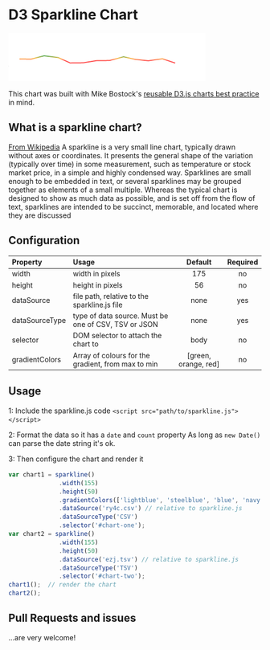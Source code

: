 # D3 Sparkline Chart

![Reusable D3.js Sparkline chart](https://raw.githubusercontent.com/DKirwan/reusable-d3-sparkline/develop/thumbnail.png)

This chart was built with Mike Bostock's [reusable D3.js charts best practice](http://bost.ocks.org/mike/chart/) in mind.

## What is a sparkline chart?

[From Wikipedia](https://en.wikipedia.org/wiki/Sparkline) A sparkline is a very small line chart, typically drawn without axes or coordinates. It presents the general shape of the variation (typically over time) in some measurement, such as temperature or stock market price, in a simple and highly condensed way. Sparklines are small enough to be embedded in text, or several sparklines may be grouped together as elements of a small multiple. Whereas the typical chart is designed to show as much data as possible, and is set off from the flow of text, sparklines are intended to be succinct, memorable, and located where they are discussed

## Configuration

|Property        | Usage           | Default  | Required |
|:------------- |:-------------|:-----:|:-----:|
| width      | width in pixels | 175 | no |
| height      | height in pixels |   56 | no |
| dataSource | file path, relative to the sparkline.js file | none | yes |
| dataSourceType | type of data source. Must be one of CSV, TSV or JSON | none | yes |
| selector | DOM selector to attach the chart to | body | no |
| gradientColors | Array of colours for the gradient, from max to min | [green, orange, red] | no |

## Usage

1: Include the sparkline.js code
`<script src="path/to/sparkline.js"></script>`

2: Format the data so it has a `date` and `count` property
As long as `new Date()` can parse the date string it's ok.

3: Then configure the chart and render it
```javascript
var chart1 = sparkline()
              .width(155)
              .height(50)
              .gradientColors(['lightblue', 'steelblue', 'blue', 'navy']) // top -> bottom
              .dataSource('ry4c.csv') // relative to sparkline.js
              .dataSourceType('CSV')
              .selector('#chart-one');
var chart2 = sparkline()
              .width(155)
              .height(50)
              .dataSource('ezj.tsv') // relative to sparkline.js
              .dataSourceType('TSV')
              .selector('#chart-two');
chart1();  // render the chart
chart2();
```

## Pull Requests and issues

...are very welcome!
